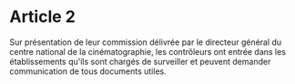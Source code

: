 # Article 2

Sur présentation de leur commission délivrée par le directeur général du centre national de la cinématographie, les contrôleurs ont entrée dans les établissements qu'ils sont chargés de surveiller et peuvent demander communication de tous documents utiles.
